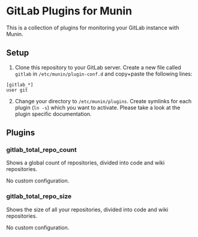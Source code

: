 
# GitLab Plugins for Munin #

This is a collection of plugins for monitoring your GitLab instance with Munin.


## Setup ##

1. Clone this repository to your GitLab server. Create a new file called ```gitlab``` in ```/etc/munin/plugin-conf.d```
and copy+paste the following lines:
```
[gitlab_*]
user git
```
2. Change your directory to ```/etc/munin/plugins```. Create symlinks for each plugin (```ln -s```) which you want to
activate. Please take a look at the plugin specific documentation.


## Plugins ##

### gitlab_total_repo_count ###

Shows a global count of repositories, divided into code and wiki repositories.

No custom configuration.


### gitlab_total_repo_size ###

Shows the size of all your repositories, divided into code and wiki repositories.

No custom configuration.

